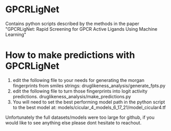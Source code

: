 # GPCRLigNet

Contains python scripts described by the methods in the paper "GPCRLigNet: Rapid Screening for GPCR Active Ligands Using Machine Learning"

# How to make predictions with GPCRLigNet

1) edit the following file to your needs for generating the morgan fingerprints from smiles strings: 
    druglikeness_analysis/generate_fpts.py
2) edit the following file to turn those fingerprints into logit activity predictions.
    druglikeness_analysis/make_predictions.py
3) You will need to set the best performing model path in the python script to the best model at: models/cicular_4_models_6_17_21/model_cicular4.tf

Unfortunately the full datasets/models were too large for github, if you would like to see anything else please dont hesitate to reachout.
